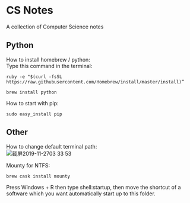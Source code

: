 # CS Notes
 A collection of Computer Science notes

## Python
How to install homebrew / python:<br>
Type this command in the terminal:
```
ruby -e "$(curl -fsSL https://raw.githubusercontent.com/Homebrew/install/master/install)”

brew install python
```
How to start with pip:
```
sudo easy_install pip
```
## Other
How to change default terminal path:<br>
![截屏2019-11-2703 33 53](https://user-images.githubusercontent.com/24274444/98751558-f13f1d80-2385-11eb-88b1-0f7f61a349e0.png)


Mounty for NTFS:
```
brew cask install mounty
```
Press Windows + R then type shell:startup, then move the shortcut of a software which you want automatically start up to this folder.
